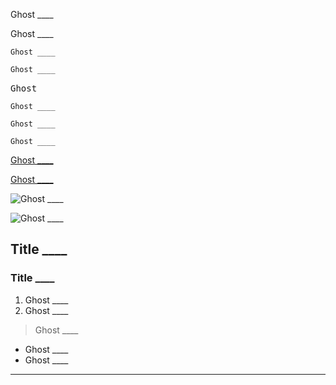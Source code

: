 Ghost ____

Ghost \_\_\_\_

`Ghost ____`

```html
Ghost ____
```
   
<pre>Ghost ____</pre>

<code>Ghost ____</code>

<pre><code class="language-html">Ghost ____</code></pre>

<pre class="lang-html"><code class="language-html">Ghost ____</code></pre>

<script>
var strike = "Ghost ____";
</script>

[Ghost ____](http://myurl.com/Ghost____)

<a href="http://myurl.com/Ghost____" title="Ghost ____">Ghost ____</a>

![Ghost ____](http://myurl.com/Ghost____)

<img src="http://myurl.com/Ghost____" alt="Ghost ____">

Title ____
-----

### Title ____

1. Ghost ____
2. Ghost ____

> Ghost ____

* Ghost ____
* Ghost ____

-------
